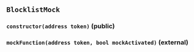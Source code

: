 ## `BlocklistMock`






### `constructor(address token)` (public)





### `mockFunction(address token, bool mockActivated)` (external)








